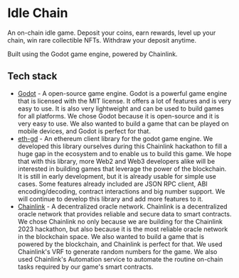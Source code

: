 # Idle Chain

An on-chain idle game. Deposit your coins, earn rewards, level up your chain, win rare collectible NFTs. Withdraw your deposit anytime.

Built using the Godot game engine, powered by Chainlink.

## Tech stack

- [Godot](https://godotengine.org) - A open-source game engine. Godot is a powerful game engine that is licensed with the MIT license. It offers a lot of features and is very easy to use. It is also very lightweight and can be used to build games for all platforms. We chose Godot because it is open-source and it is very easy to use. We also wanted to build a game that can be played on mobile devices, and Godot is perfect for that.
- [eth-gd](https://github.com/hazelnutcloud/idle-chain/tree/main/godot/eth-gd) - An ethereum client library for the godot game engine. We developed this library ourselves during this Chainlink hackathon to fill a huge gap in the ecosystem and to enable us to build this game. We hope that with this library, more Web2 and Web3 developers alike will be interested in building games that leverage the power of the blockchain. It is still in early development, but it is already usable for simple use cases. Some features already included are JSON RPC client, ABI encoding/decoding, contract interactions and big number support. We will continue to develop this library and add more features to it.
- [Chainlink](https://chain.link) - A decentralized oracle network. Chainlink is a decentralized oracle network that provides reliable and secure data to smart contracts. We chose Chainlink no only because we are building for the Chainlink 2023 hackathon, but also because it is the most reliable oracle network in the blockchain space. We also wanted to build a game that is powered by the blockchain, and Chainlink is perfect for that. We used Chainlink's VRF to generate random numbers for the game. We also used Chainlink's Automation service to automate the routine on-chain tasks required by our game's smart contracts.